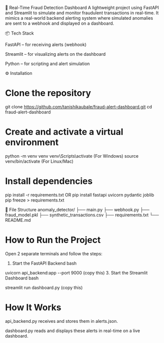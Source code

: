 🚨 Real-Time Fraud Detection Dashboard
A lightweight project using FastAPI and Streamlit to simulate and monitor fraudulent transactions in real-time. It mimics a real-world backend alerting system where simulated anomalies are sent to a webhook and displayed on a dashboard.

📦 Tech Stack

FastAPI – for receiving alerts (webhook)

Streamlit – for visualizing alerts on the dashboard

Python – for scripting and alert simulation

⚙️ Installation
# Clone the repository
git clone https://github.com/tanishikaubale/fraud-alert-dashboard.git
cd fraud-alert-dashboard

# Create and activate a virtual environment
python -m venv venv
venv\Scripts\activate   (For Windows)
source venv/bin/activate   (For Linux/Mac)
# Install dependencies
pip install -r requirements.txt
 OR
pip install fastapi uvicorn pydantic joblib
pip freeze > requirements.txt


📂 File Structure
anomaly_detector/
├── main.py
├── webhook.py
├── fraud_model.pkl
├── synthetic_transactions.csv
├── requirements.txt
└── README.md

# How to Run the Project
Open 2 separate terminals and follow the steps:
1. Start the FastAPI Backend
bash

uvicorn api_backend:app --port 9000 (copy this)
3. Start the Streamlit Dashboard
bash

streamlit run dashboard.py (copy this)


# How It Works
api_backend.py receives and stores them in alerts.json.

dashboard.py reads and displays these alerts in real-time on a live dashboard.

